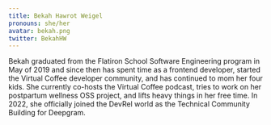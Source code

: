 ```yaml
---
title: Bekah Hawrot Weigel
pronouns: she/her
avatar: bekah.png
twitter: BekahHW
---
```


Bekah graduated from the Flatiron School Software Engineering program in May of 2019 and since then has spent time as a frontend developer, started the Virtual Coffee developer community, and has continued to mom her four kids. She currently co-hosts the Virtual Coffee podcast, tries to work on her postpartum wellness OSS project, and lifts heavy things in her free time. In 2022, she officially joined the DevRel world as the Technical Community Building for Deepgram.
